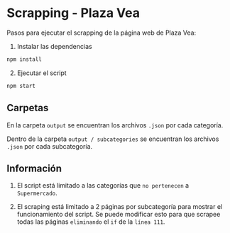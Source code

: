 #  Scrapping - Plaza Vea

Pasos para ejecutar el scrapping de la página web de Plaza Vea:



1. Instalar las dependencias
```bash
npm install
```

2. Ejecutar el script
```bash
npm start
```

## Carpetas

En la carpeta `output` se encuentran los archivos `.json` por cada categoría. 

Dentro de la carpeta `output / subcategories` se encuentran los archivos `.json` por cada subcategoría.

## Información

1. El script está limitado a las categorías que `no pertenecen` a `Supermercado`.

2. El scraping está limitado a 2 páginas por subcategoría para mostrar el funcionamiento del script. Se puede modificar esto para que scrapee todas las páginas `eliminando` el `if` de la `línea 111`.

